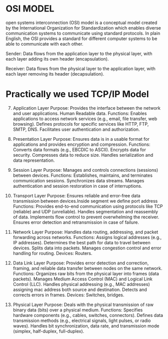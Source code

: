 # OSI MODEL
open systems interconnection (OSI) model is a conceptual model created by the International Organization for Standardization which enables diverse communication systems to communicate using standard protocols. In plain English, the OSI provides a standard for different computer systems to be able to communicate with each other.

Sender: Data flows from the application layer to the physical layer, with each layer adding its own header (encapsulation).

Receiver: Data flows from the physical layer to the application layer, with each layer removing its header (decapsulation).

# Practically we used TCP/IP Model

7. Application Layer
Purpose: Provides the interface between the network and user applications.
Human Readable data.
Functions:
Enables applications to access network services (e.g., email, file transfer, web browsing).
Defines protocols for specific services like HTTP, FTP, SMTP, DNS.
Facilitates user authentication and authorization.

6. Presentation Layer
Purpose: Ensures data is in a usable format for applications and provides encryption and compression.
Functions:
Converts data formats (e.g., EBCDIC to ASCII).
Encrypts data for security.
Compresses data to reduce size.
Handles serialization and data representation.

5. Session Layer
Purpose: Manages and controls connections (sessions) between devices.
Functions:
Establishes, maintains, and terminates communication sessions.
Synchronizes data streams.
Manages authentication and session restoration in case of interruptions.

4. Transport Layer
Purpose: Ensures reliable and error-free data transmission between devices.Inside  segment we define port address
Functions:
Provides end-to-end communication using protocols like TCP (reliable) and UDP (unreliable).
Handles segmentation and reassembly of data.
Implements flow control to prevent overwhelming the receiver.
Ensures error detection and retransmission in case of failure.

3. Network Layer
Purpose: Handles data routing, addressing, and packet forwarding across networks.
Functions:
Assigns logical addresses (e.g., IP addresses).
Determines the best path for data to travel between devices.
Splits data into packets.
Manages congestion control and error handling for routing.
Devices: Routers.

2. Data Link Layer
Purpose: Provides error detection and correction, framing, and reliable data transfer between nodes on the same network.
Functions:
Organizes raw bits from the physical layer into frames (data packets).
Manages Medium Access Control (MAC) and Logical Link Control (LLC).
Handles physical addressing (e.g., MAC addresses) assigning mac address both source and destination.
Detects and corrects errors in frames.
Devices: Switches, bridges.

1. Physical Layer
Purpose: Deals with the physical transmission of raw binary data (bits) over a physical medium.
Functions:
Specifies hardware components (e.g., cables, switches, connectors).
Defines data transmission methods (e.g., electrical signals, light pulses, or radio waves).
Handles bit synchronization, data rate, and transmission mode (simplex, half-duplex, full-duplex).












